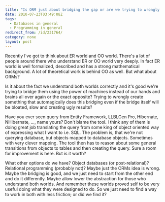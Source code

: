 ```yaml
---
title: "Is ORM just about bridging the gap or are we trying to wrongly match ER world into OO world?"
date: 2010-07-23T03:49:08Z
tags:
  - Databases in general
  - Programming in general
redirect_from: /id/231764/
category: none
layout: post
---
```

Recently I've got to think about ER world and OO world. There's a lot of people around there who understand ER or OO world very deeply. In fact ER world is well formalized, described and has a strong mathematical background. A lot of theoretical work is behind OO as well. But what about ORMs?

Is it about the fact we understand both worlds correctly and it's good we're trying to bridge them using the power of machines instead of our hands and brains all over again or the exact opposite? Trying to wrongly create something that automagically does this bridging even if the bridge itself will be bloated, slow and creating ugly results?

Have you ever seen query from Entity Framework, LLBLGen Pro, Hibernate, NHibernate, ..., name yours? Don't blame the tool. I think any of them is doing great job translating the query from some king of object oriented way of expressing what I want to i.e. SQL. The problem is, that we're not querying database, but objects mapped to database objects. Sometimes with very clever mapping. The tool then has to reason about some general transitions from objects to tables and then creating the query. Sure a room for improvement is here. But is it worth?

What other options do we have? Object databases (or post-relational)? Relational programming (probably not)? Maybe just the ORMs idea is wrong. Maybe the bridging is good, and we just need to start from the other end and do it differently. Maybe allow lower the abstraction for those who understand both worlds. And remember these worlds proved self to be very useful doing what they were designed to do. So we just need to find a way to work in both with less friction; or did we find it?